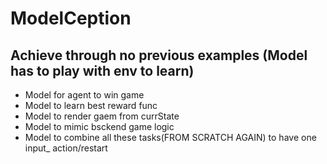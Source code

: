 
# ModelCeption
## Achieve through no previous examples (Model has to play with env to learn)

- Model for agent to win game
- Model to learn best reward func
- Model to render gaem from currState
- Model to mimic bsckend game logic
- Model to combine all these tasks(FROM SCRATCH AGAIN) to have one input_ action/restart
